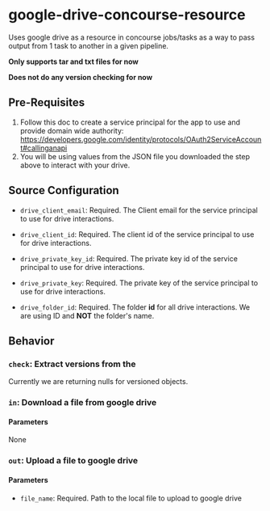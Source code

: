 # google-drive-concourse-resource

Uses google drive as a resource in concourse jobs/tasks as a way to pass output from 1 task to another in a given pipeline.

**Only supports tar and txt files for now**

**Does not do any version checking for now**

## Pre-Requisites

1. Follow this doc to create a service principal for the app to use and provide domain wide authority: https://developers.google.com/identity/protocols/OAuth2ServiceAccount#callinganapi
1. You will be using values from the JSON file you downloaded the step above to interact with your drive.

## Source Configuration

* ``drive_client_email``: Required. The Client email for the service principal to use for drive interactions.

* ``drive_client_id``: Required. The client id of the service principal to use for drive interactions.

* ``drive_private_key_id``: Required. The private key id of the service principal to use for drive interactions.

* ``drive_private_key``: Required. The private key of the service principal to use for drive interactions.

* ``drive_folder_id``: Required. The folder **id** for all drive interactions. We are using ID and **NOT** the folder's name.

## Behavior

### ``check``: Extract versions from the

Currently we are returning nulls for versioned objects.

### ``in``: Download a file from google drive

#### Parameters

None


### ``out``: Upload a file to google drive

#### Parameters

* ``file_name``: Required. Path to the local file to upload to google drive
